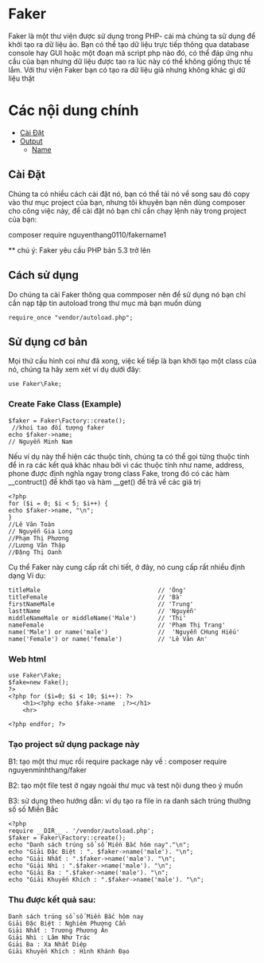 # Faker


Faker là một thư viện được sử dụng trong PHP- cái mà chúng ta sử dụng để khởi tạo ra dữ liệu ảo. Bạn có thể tạo dữ liệu trực tiếp thông qua database console hay GUI hoặc một đoạn mã script php nào đó, có thể đáp ứng nhu cầu của bạn nhưng dữ liệu được tao ra lúc này có thể không giống thực tế lắm. Với thư viện Faker bạn có  tạo ra dữ liệu giả nhưng không khác gì dữ liệu thật

# Các nội dung chính
- [Cài Đặt](#1)
- [Output](#export)
    - [Name](#1)


## Cài Đặt
Chúng ta có nhiều cách cài đặt nó, bạn có thể tải nó về song sau đó copy vào thư mục project của bạn, nhưng tôi khuyên bạn nên dùng composer cho công việc này, để cài đặt nó bạn chỉ cần chạy lệnh này trong project của bạn:
   
   composer require nguyenthang0110/fakername1

** chú ý: Faker yêu cầu PHP bản 5.3 trở lên
## Cách sử dụng
Do chúng ta cài Faker thông qua commposer nên để sử dụng nó bạn chỉ cần nạp tập tin autoload trong thư mục mà bạn muốn dùng 

    require_once "vendor/autoload.php";


## Sử dụng cơ bản
Mọi thứ cấu hình coi như đã xong, việc kế tiếp là bạn khởi tạo một class của nó, chúng ta hãy xem xét ví dụ dưới đây:

    use Faker\Fake;

 
 
### Create Fake Class (Example)

    $faker = Faker\Factory::create();
     //khoi tao đối tượng faker
    echo $faker->name;
    // Nguyễn Minh Nam


Nếu ví dụ này thể hiện các thuộc tính, chúng ta có thể gọi từng thuộc tính để in ra các kết quả khác nhau bởi vì các thuộc tính như name, address, phone được định nghĩa ngay trong class Fake, trong đó có các hàm __contruct() để khởi tạo và hàm  __get() để trả về các giá trị

    <?php
    for ($i = 0; $i < 5; $i++) {
    echo $faker->name, "\n";
    }
    //Lê Văn Toàn
    // Nguyễn Gia Long
    //Phạm Thị Phương
    //Lương Văn Thập
    //Đặng Thị Oanh


Cụ thể Faker này  cung cấp rất chi tiết, ở đây, nó cung cấp rất nhiều định dạng
Ví dụ:

    titleMale                                 // 'Ông'
    titleFemale                               // 'Bà'
    firstNameMale                             // 'Trung'
    lasttName                                 // 'Nguyễn'
    middleNameMale or middleName('Male')      // 'Thi'
    nameFemale                                // 'Phạm Thị Trang'
    name('Male') or name('male')              //  'Nguyễn CHung Hiếu'
    name('Female') or name('female')          // 'Lê Văn An'
    
### Web html    
    use Faker\Fake;
    $fake=new Fake();
    ?>
    <?php for ($i=0; $i < 10; $i++): ?>
        <h1><?php echo $fake->name  ;?></h1>
        <hr>

    <?php endfor; ?>
     
### Tạo project sử dụng package này

B1: tạo một thư mục rồi require package này về : composer require nguyenminhthang/faker

B2: tạo một file test ở ngay ngoài thư mục và test nội dung theo ý muốn

B3: sử dụng theo hướng dẫn: ví dụ tạo ra file in ra danh sách trúng thưởng số số Miền Bắc

    <?php
    require __DIR__ . '/vendor/autoload.php';
    $faker = Faker\Factory::create();
    echo "Danh sách trúng sổ số Miền Bắc hôm nay"."\n";
    echo "Giải Đặc Biệt : ". $faker->name('male'). "\n";
    echo "Giải Nhất : ".$faker->name('male'). "\n";
    echo "Giải Nhì : ".$faker->name('male'). "\n";
    echo "Giải Ba : ".$faker->name('male'). "\n";
    echo "Giải Khuyến Khích : ".$faker->name('male'). "\n";
### Thu được kết quả sau:
    Danh sách trúng sổ số Miền Bắc hôm nay
    Giải Đặc Biệt : Nghiêm Phượng Cẩn
    Giải Nhất : Trương Phương Án
    Giải Nhì : Lâm Như Trác
    Giải Ba : Xa Nhất Diệp
    Giải Khuyến Khích : Hình Khánh Đạo



